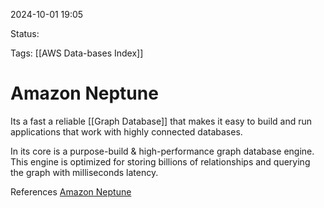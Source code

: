 2024-10-01 19:05

Status:

Tags:
[[AWS Data-bases Index]]
# Amazon Neptune

Its a fast a reliable [[Graph Database]] that makes it easy to build and run applications that work with highly connected databases.

In its core is a purpose-build & high-performance graph database engine. This engine is optimized for storing billions of relationships and querying the graph with milliseconds latency.


References 
[Amazon Neptune](https://docs.aws.amazon.com/neptune/latest/userguide/intro.html)